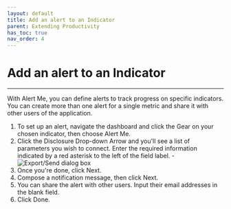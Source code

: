 ```yaml
---
layout: default
title: Add an alert to an Indicator
parent: Extending Productivity
has_toc: true
nav_order: 4
---
```


# Add an alert to an Indicator

---

With Alert Me, you can define alerts to track progress on specific indicators. You can create more than one alert for a single metric and share it with other users of the application.
1. To set up an alert, navigate the dashboard and click the Gear on your chosen indicator, then choose Alert Me.
2. Click the Disclosure Drop-down Arrow and you'll see a list of parameters you wish to connect. Enter the required information indicated by a red asterisk to the left of the field label.
-![Export/Send dialog box]({{site.baseurl}}/assets/images/create-alert.png "Alert Me")
3. Once you're done, click Next.
4. Compose a notification message, then click Next.
5. You can share the alert with other users. Input their email addresses in the blank field.
6. Click Done.
